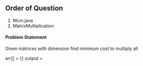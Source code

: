 ## Order of Question

1. Mcm.java
2. MatrixMultiplication
#### Problem Statement
Given matrices with dimension find minimum cost to multiply all

arr[] = {}
output = 